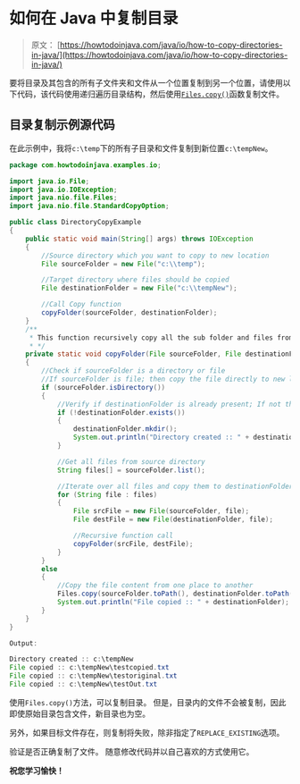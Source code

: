 # 如何在 Java 中复制目录

> 原文： [https://howtodoinjava.com/java/io/how-to-copy-directories-in-java/](https://howtodoinjava.com/java/io/how-to-copy-directories-in-java/)

要将目录及其包含的所有子文件夹和文件从一个位置复制到另一个位置，请使用以下代码，该代码使用递归遍历目录结构，然后使用[`Files.copy()`](https://docs.oracle.com/javase/8/docs/api/java/nio/file/Files.html#copy-java.nio.file.Path-java.nio.file.Path-java.nio.file.CopyOption...- "file copy")函数复制文件。

## 目录复制示例源代码

在此示例中，我将`c:\temp`下的所有子目录和文件复制到新位置`c:\tempNew`。

```java
package com.howtodoinjava.examples.io;

import java.io.File;
import java.io.IOException;
import java.nio.file.Files;
import java.nio.file.StandardCopyOption;

public class DirectoryCopyExample 
{
	public static void main(String[] args) throws IOException 
	{
		//Source directory which you want to copy to new location
		File sourceFolder = new File("c:\\temp");

		//Target directory where files should be copied
		File destinationFolder = new File("c:\\tempNew");

		//Call Copy function
		copyFolder(sourceFolder, destinationFolder);
	}
	/**
	 * This function recursively copy all the sub folder and files from sourceFolder to destinationFolder
	 * */
	private static void copyFolder(File sourceFolder, File destinationFolder) throws IOException
	{
		//Check if sourceFolder is a directory or file
		//If sourceFolder is file; then copy the file directly to new location
		if (sourceFolder.isDirectory()) 
		{
			//Verify if destinationFolder is already present; If not then create it
			if (!destinationFolder.exists()) 
			{
				destinationFolder.mkdir();
				System.out.println("Directory created :: " + destinationFolder);
			}

			//Get all files from source directory
			String files[] = sourceFolder.list();

			//Iterate over all files and copy them to destinationFolder one by one
			for (String file : files) 
			{
				File srcFile = new File(sourceFolder, file);
				File destFile = new File(destinationFolder, file);

				//Recursive function call
				copyFolder(srcFile, destFile);
			}
		}
		else 
		{
			//Copy the file content from one place to another 
			Files.copy(sourceFolder.toPath(), destinationFolder.toPath(), StandardCopyOption.REPLACE_EXISTING);
			System.out.println("File copied :: " + destinationFolder);
		}
	}
}

Output:

Directory created :: c:\tempNew
File copied :: c:\tempNew\testcopied.txt
File copied :: c:\tempNew\testoriginal.txt
File copied :: c:\tempNew\testOut.txt

```

使用`Files.copy()`方法，可以复制目录。 但是，目录内的文件不会被复制，因此即使原始目录包含文件，新目录也为空。

另外，如果目标文件存在，则复制将失败，除非指定了`REPLACE_EXISTING`选项。

验证是否正确复制了文件。 随意修改代码并以自己喜欢的方式使用它。

**祝您学习愉快！**